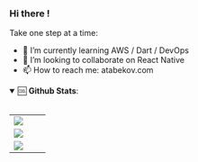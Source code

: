 ### Hi there !

Take one step at a time:

- 🌱 I’m currently learning AWS / Dart / DevOps
- 👯 I’m looking to collaborate on React Native
- 📫 How to reach me: atabekov.com

<details open>
 <summary> 🆒 <b>Github Stats</b>: </summary>
<br>

<table width="50%"> 
<tr>
<td width="50%">
<img src = "https://github-readme-stats.vercel.app/api?username=augini&show_icons=true&count_private=true">
</td>

<tr>
<td width="50%">
<img src = "https://github-readme-stats.vercel.app/api/top-langs/?username=augini&hide=css,java,html&layout=compact">
</td>
  
<tr> 
<td width = "50%">
 <img src = "https://github-readme-stats.vercel.app/api/wakatime?username=augini">
</td>
  
</table>

